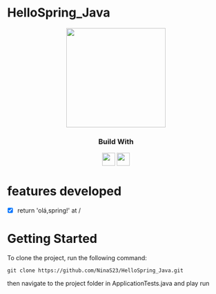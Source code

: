 # HelloSpring_Java
  <div align='center'>
    <img height="230px" src="https://em-content.zobj.net/source/microsoft-teams/337/waving-hand_1f44b.png">
  </div>
  
<div align="center">
  <h3>Build With</h3>
  <img src="https://img.shields.io/badge/java-%23ED8B00.svg?style=for-the-badge&logo=java&logoColor=white" height="30px"/>
  <img src="https://img.shields.io/badge/spring-%236DB33F.svg?style=for-the-badge&logo=spring&logoColor=white" height="30px"/>
</div>

#  features developed 
- [x] return 'olá,spring!' at /


# Getting Started
To clone the project, run the following command:

```git
git clone https://github.com/NinaS23/HelloSpring_Java.git
```
then navigate to the project folder in ApplicationTests.java and play run 
